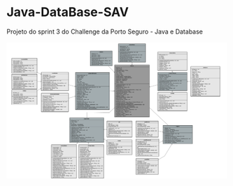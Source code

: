 # Java-DataBase-SAV
Projeto do sprint 3 do Challenge da Porto Seguro - Java e Database <br><br>
![Diagrama de Classe](diagrama-classe-java.png)

